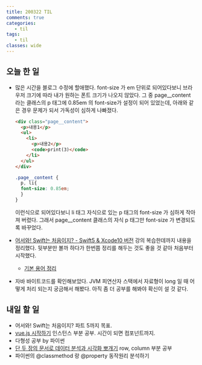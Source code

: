 ```yaml
---
title: 200322 TIL
comments: true
categories:
   - til
tags:
   - til
classes: wide
---
```

## 오늘 한 일
- 많은 시간을 블로그 수정에 할애했다. font-size 가 em 단위로 되어있다보니 브라우저 크기에 따라 내가 원하는 폰트 크기가 나오지 않았다. 그 중 page__content 라는 클래스의 p 태그에 0.85em 의 font-size가 설정이 되어 있었는데, 아래와 같은 경우 문제가 되서 가독성이 심하게 나빠졌다.
  
  ```html
  <div class="page__content">
    <p>내용1</p>
    <ul>
      <li>
        <p>내용2</p>
        <code>print(3)</code>
      </li>
    </ul>
  </div>
  ```
  
  ```scss
  .page__content {
    p, li{
    font-size: 0.85em;
    }
  }
  ```
  
  이런식으로 되어있다보니 li 태그 자식으로 있는 p 태그의 font-size 가 심하게 작아져 버렸다. 그래서 page__content 클래스의 자식 p 태그만 font-size 가 변경되도록 바꾸었다.
  
- [어서와! Swift는 처음이지? - Swift5 & Xcode10 버전](https://programmers.co.kr/learn/courses/9873) 강의 복습한데까지 내용을 정리했다. 뒷부분만 볼까 하다가 한번쯤 정리를 해두는 것도 좋을 것 같아 처음부터 시작했다.

  - [기본 용어 정리](https://dalkom.dev/recall/%EA%B8%B0%EB%B3%B8-%EC%9A%A9%EC%96%B4-%EC%A0%95%EB%A6%AC/)

- 자바 바이트코드를 확인해보았다. JVM 피연산자 스택에서 자료형이 long 일 때 어떻게 처리 되는지 궁금해서 해봤다. 아직 좀 더 공부를 해봐야 확신이 설 것 같다. 


## 내일 할 일
- 어서와! Swift는 처음이지? 파트 5까지 목표.
- [vue.js 시작하기](https://www.inflearn.com/course/Age-of-Vuejs/) 인스턴스 부분 공부. 시간이 되면 컴포넌트까지.
- 다형성 공부 by 파이썬
- [단 두 장의 문서로 데이터 분석과 시각화 뽀개기](https://www.inflearn.com/course/%ED%8C%90%EB%8B%A4%EC%8A%A4-Pandas) row, column 부분 공부
- 파이썬의 @classmethod 랑 @property 동작원리 분석하기
